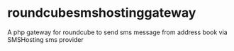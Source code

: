 # roundcubesmshostinggateway
A php gateway for roundcube to send sms message from address book via SMSHosting sms provider
